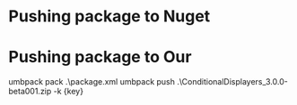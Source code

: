 # Pushing package to Nuget


# Pushing package to Our
umbpack pack .\package.xml
umbpack push .\ConditionalDisplayers_3.0.0-beta001.zip -k {key}